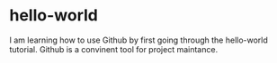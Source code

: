 # hello-world
I am learning how to use Github by first going through the hello-world tutorial.
Github is a convinent tool for project maintance.
